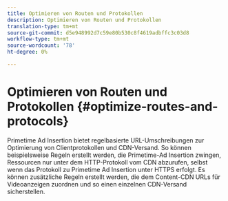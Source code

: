 ```yaml
---
title: Optimieren von Routen und Protokollen
description: Optimieren von Routen und Protokollen
translation-type: tm+mt
source-git-commit: d5e948992d7c59e80b530c8f4619adbffc3c03d8
workflow-type: tm+mt
source-wordcount: '78'
ht-degree: 0%

---
```



# Optimieren von Routen und Protokollen {#optimize-routes-and-protocols}

Primetime Ad Insertion bietet regelbasierte URL-Umschreibungen zur Optimierung von Clientprotokollen und CDN-Versand.  So können beispielsweise Regeln erstellt werden, die Primetime-Ad Insertion zwingen, Ressourcen nur unter dem HTTP-Protokoll vom CDN abzurufen, selbst wenn das Protokoll zu Primetime Ad Insertion unter HTTPS erfolgt.  Es können zusätzliche Regeln erstellt werden, die dem Content-CDN URLs für Videoanzeigen zuordnen und so einen einzelnen CDN-Versand sicherstellen.
